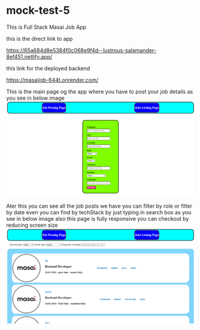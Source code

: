 # mock-test-5

This is Full Stack Masai Job App 

this is the direct link to app 

https://65a684d8e5384f0c068e9f4d--lustrous-salamander-8ef451.netlify.app/

this link for the deployed backend

https://masaijob-644t.onrender.com/

This is the main page og the app where you have to post your job details as you see in below image
![Alt Text](./images/main.png)

Ater this you can see all the job posts we have you can filter by role or filter by date even you can find by techStack by just 
typing in search box as you see in below image also this page is fully responsive you can checkout by reducing screen size
![Alt Text](./images/list.png)

